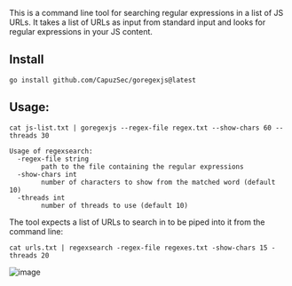 This is a command line tool for searching regular expressions in a list of JS URLs. It takes a list of URLs as input from standard input and looks for regular expressions in your JS content.

## Install

```
go install github.com/CapuzSec/goregexjs@latest                               
```

## Usage:

```
cat js-list.txt | goregexjs --regex-file regex.txt --show-chars 60 --threads 30
```

```
Usage of regexsearch:
  -regex-file string
        path to the file containing the regular expressions
  -show-chars int
        number of characters to show from the matched word (default 10)
  -threads int
        number of threads to use (default 10)
```


The tool expects a list of URLs to search in to be piped into it from the command line:

```
cat urls.txt | regexsearch -regex-file regexes.txt -show-chars 15 -threads 20
```

![image](https://user-images.githubusercontent.com/56612613/219464167-7fc889d9-85a7-4b70-841c-eb792b3fb85e.png)



